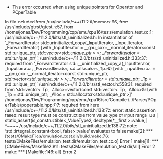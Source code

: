 * This error occurred when using unique pointers for Operator and POperTable

In file included from /usr/include/c++/11.2.0/memory:66,
                 from /usr/include/gtest/gtest.h:57,
                 from /home/jonas/Dev/Programming/cpp/emu/cpu16/tests/emulation_test.cc:1:
/usr/include/c++/11.2.0/bits/stl_uninitialized.h: In instantiation of ‘_ForwardIterator std::uninitialized_copy(_InputIterator, _InputIterator, _ForwardIterator) [with _InputIterator = __gnu_cxx::__normal_iterator<const std::unique_ptr<InsCategory>*, std::vector<std::unique_ptr<InsCategory> > >; _ForwardIterator = std::unique_ptr<InsCategory>*]’:
/usr/include/c++/11.2.0/bits/stl_uninitialized.h:333:37:   required from ‘_ForwardIterator std::__uninitialized_copy_a(_InputIterator, _InputIterator, _ForwardIterator, std::allocator<_Tp>&) [with _InputIterator = __gnu_cxx::__normal_iterator<const std::unique_ptr<InsCategory>*, std::vector<std::unique_ptr<InsCategory> > >; _ForwardIterator = std::unique_ptr<InsCategory>*; _Tp = std::unique_ptr<InsCategory>]’
/usr/include/c++/11.2.0/bits/stl_vector.h:558:31:   required from ‘std::vector<_Tp, _Alloc>::vector(const std::vector<_Tp, _Alloc>&) [with _Tp = std::unique_ptr<InsCategory>; _Alloc = std::allocator<std::unique_ptr<InsCategory> >]’
/home/jonas/Dev/Programming/cpp/emu/cpu16/src/Compiler/../Parser/POperTable/popertable.hpp:7:7:   required from here
/usr/include/c++/11.2.0/bits/stl_uninitialized.h:138:72: error: static assertion failed: result type must be constructible from value type of input range
  138 |       static_assert(is_constructible<_ValueType2, decltype(*__first)>::value,
      |                                                                        ^~~~~
/usr/include/c++/11.2.0/bits/stl_uninitialized.h:138:72: note: ‘std::integral_constant<bool, false>::value’ evaluates to false
make[2]: *** [tests/CMakeFiles/emulation_test.dir/build.make:76: tests/CMakeFiles/emulation_test.dir/emulation_test.cc.o] Error 1
make[1]: *** [CMakeFiles/Makefile2:911: tests/CMakeFiles/emulation_test.dir/all] Error 2
make: *** [Makefile:146: all] Error 2

